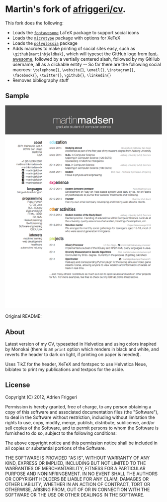 # Martin's fork of [afriggeri/cv](https://github.com/afriggeri/cv).

This fork does the following:
- Loads the [`fontawesome`](https://www.ctan.org/tex-archive/fonts/fontawesome) LaTeX package to support social icons
- Loads the [`microtype`](https://www.ctan.org/pkg/microtype) package with options for XeTeX
- Loads the [`polyglossia`](https://www.ctan.org/pkg/polyglossia) package
- Adds macroes to make printing of social sites easy, such as `\github{martinbjeldbak}`, which will typeset the GitHub logo from [font-awesome](http://fortawesome.github.io/Font-Awesome/), followed by a vertially centered slash, followed by my GitHub username, all as a clickable entity
-- So far there are the following social macroes: `\telephone{}`, `\website{}`, `\email{}`, `\instagram{}`, `\facebook{}`, `\twitter{}`, `\github{}`, `\linkedin{}`
- Removes bibliography stuff

## Sample
![Sample image of generated PDF file](sample.png)

Original README:

## About
Latest version of my CV, typesetted in Helvetica and using colors inspired by Monokai (there is an `print` option which renders in black and white, and reverts the header to dark on light, if printing on paper is needed).

Uses TikZ for the header, XeTeX and fontspec to use Helvetica Neue, biblatex to print my publications and textpos for the aside.


## License

Copyright (C) 2012, Adrien Friggeri

Permission is hereby granted, free of charge, to any person obtaining a copy of this software and associated documentation files (the "Software"), to deal in the Software without restriction, including without limitation the rights to use, copy, modify, merge, publish, distribute, sublicense, and/or sell copies of the Software, and to permit persons to whom the Software is furnished to do so, subject to the following conditions:

The above copyright notice and this permission notice shall be included in all copies or substantial portions of the Software.

THE SOFTWARE IS PROVIDED "AS IS", WITHOUT WARRANTY OF ANY KIND, EXPRESS OR IMPLIED, INCLUDING BUT NOT LIMITED TO THE WARRANTIES OF MERCHANTABILITY, FITNESS FOR A PARTICULAR PURPOSE AND NONINFRINGEMENT. IN NO EVENT SHALL THE AUTHORS OR COPYRIGHT HOLDERS BE LIABLE FOR ANY CLAIM, DAMAGES OR OTHER LIABILITY, WHETHER IN AN ACTION OF CONTRACT, TORT OR OTHERWISE, ARISING FROM, OUT OF OR IN CONNECTION WITH THE SOFTWARE OR THE USE OR OTHER DEALINGS IN THE SOFTWARE.
